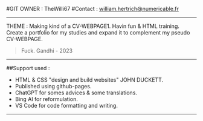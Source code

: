 #GIT OWNER : TheWilli67
#Contact : william.hertrich@numericable.fr

---
THEME :
Making kind of a CV-WEBPAGE1.
Havin fun & HTML training.
Create a portfolio for my studies and expand it to complement my pseudo CV-WEBPAGE.
>Fuck.
Gandhi - 2023

---
##Support used : 
- HTML & CSS "design and build websites" JOHN DUCKETT.
- Published using github-pages.
- ChatGPT for somes advices & some translations.
- Bing AI for reformulation.
- VS Code for code formatting and writing. 

---